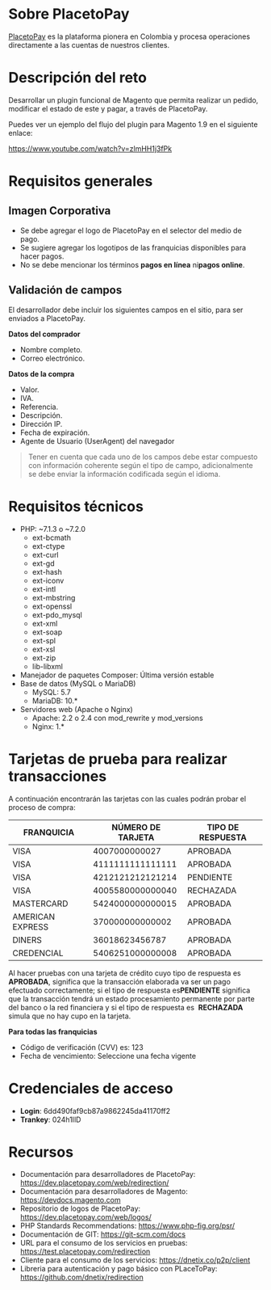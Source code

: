 # Sobre PlacetoPay

[PlacetoPay](http://www.placetopay.com) es la plataforma pionera en Colombia y procesa operaciones directamente a las cuentas de nuestros clientes.

# Descripción del reto

Desarrollar un plugin funcional de Magento que permita realizar un pedido, modificar el estado de este y pagar, a través de PlacetoPay.

Puedes ver un ejemplo del flujo del plugin para Magento 1.9 en el siguiente enlace:

https://www.youtube.com/watch?v=zlmHH1j3fPk

# Requisitos generales

## Imagen Corporativa
* Se debe agregar el logo de PlacetoPay ​en el selector del medio de pago.
* Se sugiere agregar los logotipos de las franquicias disponibles para hacer pagos.
* No se debe mencionar los términos ​**pagos en línea​** ni ​**pagos online​**.

## Validación de campos
El desarrollador debe incluir los siguientes campos en el sitio, para ser enviados a PlacetoPay.

**Datos del comprador**
* Nombre completo.
* Correo electrónico.

**Datos de la compra**
* Valor.
* IVA.
* Referencia.
* Descripción.
* Dirección IP.
* Fecha de expiración.
* Agente de Usuario (UserAgent) del navegador

> Tener en cuenta que cada uno de los campos debe estar compuesto con información
coherente según el tipo de campo, adicionalmente se debe enviar la información
codificada según el idioma.

# Requisitos técnicos
 * PHP: ~7.1.3 o ~7.2.0
    * ext-bcmath
    * ext-ctype
    * ext-curl
    * ext-gd
    * ext-hash
    * ext-iconv
    * ext-intl
    * ext-mbstring
    * ext-openssl
    * ext-pdo_mysql
    * ext-xml
    * ext-soap
    * ext-spl
    * ext-xsl
    * ext-zip
    * lib-libxml
 * Manejador de paquetes Composer: Última versión estable
 * Base de datos (MySQL o MariaDB)
    * MySQL: 5.7
    * MariaDB: 10.*
 * Servidores web (Apache o Nginx)
    * Apache: 2.2 o 2.4 con mod_rewrite y mod_versions
    * Nginx: 1.*

# Tarjetas de prueba para realizar transacciones

A continuación encontrarán las tarjetas con las cuales podrán probar el proceso de
compra:

| FRANQUICIA | NÚMERO DE TARJETA | TIPO DE RESPUESTA |
|------------------|-------------------|-------------------|
| VISA | 4007000000027 | APROBADA |
| VISA | 4111111111111111 | APROBADA |
| VISA | 4212121212121214 | PENDIENTE |
| VISA | 4005580000000040 | RECHAZADA |
| MASTERCARD | 5424000000000015 | APROBADA |
| AMERICAN EXPRESS | 370000000000002 | APROBADA |
| DINERS | 36018623456787 | APROBADA |
| CREDENCIAL | 5406251000000008 | APROBADA |

Al hacer pruebas con una tarjeta de crédito cuyo tipo de respuesta es ​ **APROBADA**​, significa que la transacción elaborada va ser un pago efectuado correctamente; si el tipo de respuesta es ​**PENDIENTE** significa que la transacción tendrá un estado procesamiento permanente por parte del banco o la red financiera y si el tipo de respuesta es ​ **RECHAZADA**​ simula que no hay cupo en la tarjeta.

**Para todas las franquicias**
 * Código de verificación (CVV) es: 123
 * Fecha de vencimiento: Seleccione una fecha vigente

# Credenciales de acceso

* **Login**: 6dd490faf9cb87a9862245da41170ff2
* **Trankey**: 024h1IlD

# Recursos
* Documentación para desarrolladores de PlacetoPay: https://dev.placetopay.com/web/redirection/
* Documentación para desarrolladores de Magento: https://devdocs.magento.com
* Repositorio de logos de PlacetoPay: https://dev.placetopay.com/web/logos/
* PHP Standards Recommendations: https://www.php-fig.org/psr/
* Documentación de GIT: https://git-scm.com/docs
* URL para el consumo de los servicios en pruebas: https://test.placetopay.com/redirection
* Cliente para el consumo de los servicios: https://dnetix.co/p2p/client
* Libreria para autenticación y pago básico con PLaceToPay: https://github.com/dnetix/redirection
